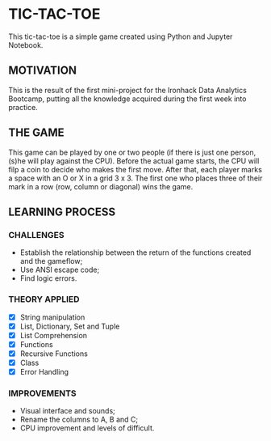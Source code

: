 # TIC-TAC-TOE

This tic-tac-toe is a simple game created using Python and Jupyter Notebook.

## MOTIVATION

This is the result of the first mini-project for the Ironhack Data Analytics Bootcamp, putting all the knowledge acquired during the first week into practice.

## THE GAME

This game can be played by one or two people (if there is just one person, (s)he will play against the CPU). Before the actual game starts, the CPU will filp a coin to decide who makes the first move. After that, each player marks a space with an O or X in a grid 3 x 3. The first one who places three of their mark in a row (row, column or diagonal) wins the game.

## LEARNING PROCESS

### CHALLENGES

- Establish the relationship between the return of the functions created and the gameflow;
- Use ANSI escape code;
- Find logic errors.

### THEORY APPLIED

- [x] String manipulation
- [x] List, Dictionary, Set and Tuple
- [x] List Comprehension
- [x] Functions
- [x] Recursive Functions
- [x] Class
- [x] Error Handling

### IMPROVEMENTS

- Visual interface and sounds;
- Rename the columns to A, B and C;
- CPU improvement and levels of difficult.
